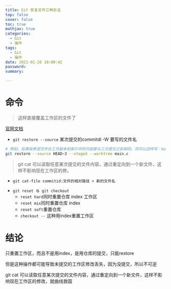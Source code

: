 ```yaml
---
title: Git 恢复文件三种办法
top: false
cover: false
toc: true
mathjax: true
categories:
  - Git
  - 操作
tags:
  - Git
  - 操作
date: 2021-01-26 10:00:42
password:
summary:

---
```




#  命令



> 这样直接覆盖工作区的文件了

[官网文档](https://git-scm.com/docs/git-restore/2.23.0)

* `git restore --source` 某次提交的commitdi -W 要写的文件名

```bash
# 例如，如果我希望文件在工作副本和索引中的内容都与三次提交之前相同，则可以这样写：main.c
git restore --source HEAD~3 --staged --worktree main.c
```



> git cat 可以读取任意某次提交的文件内容，通过重定向到一个新文件，这样不影响现在工作区的修。

* `git cat-file commitid:文件的相对路径 > 新的文件名`

- `git reset 与 git checkout`
  - `reset hard`同时重置仓库 index 工作区
  - `reset mix`同时重置仓库 index
  - `reset soft`重置仓库
  - `checkout --` 这种用index重置工作区

# **结论**

只重置工作区，而且不是用index，是用仓库的提交，只能restore

但是这种操作都可能导致未提交的工作区修改丢失，因为没提交，所以不可逆

git cat 可以读取任意某次提交的文件内容，通过重定向到一个新文件，这样不影响现在工作区的修改，就曲线救国